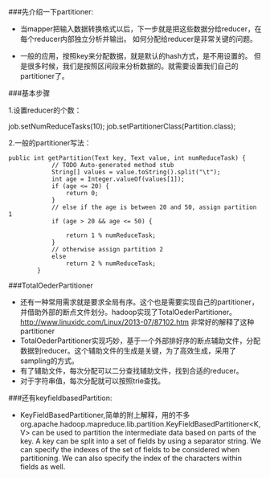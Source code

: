 ###先介绍一下partitioner:
- 当mapper把输入数据转换格式以后，下一步就是把这些数据分给reducer，在每个reducer内部独立分析并输出。
如何分配给reducer是非常关键的问题。

- 一般的应用，按照key来分配数据，就是默认的hash方式，是不用设置的。
但是很多时候，我们是按照区间段来分析数据的。就需要设置我们自己的partitioner了。

###基本步骤

1.设置reducer的个数：

job.setNumReduceTasks(10);
job.setPartitionerClass(Partition.class);

2.一般的partitioner写法：

```
public int getPartition(Text key, Text value, int numReduceTask) {
			// TODO Auto-generated method stub
			String[] values = value.toString().split("\t");
			int age = Integer.valueOf(values[1]);
			if (age <= 20) {
				return 0;
			}
			// else if the age is between 20 and 50, assign partition 1
			if (age > 20 && age <= 50) {

				return 1 % numReduceTask;
			}
			// otherwise assign partition 2
			else
				return 2 % numReduceTask;
		}
```

###TotalOederPartitioner
- 还有一种常用需求就是要求全局有序。这个也是需要实现自己的partitioner，并借助外部的断点文件划分。hadoop实现了TotalOederPartitioner。
http://www.linuxidc.com/Linux/2013-07/87102.htm 非常好的解释了这种partitioner
- TotalOederPartitioner实现巧妙，基于一个外部排好序的断点辅助文件，分配数据到reducer。这个辅助文件的生成是关键，为了高效生成，采用了sampling的方式。
- 有了辅助文件，每次分配可以二分查找辅助文件，找到合适的reducer。
- 对于字符串值，每次分配就可以按照trie查找。


###还有keyfieldbasedPartition:
- KeyFieldBasedPartitioner,简单的附上解释，用的不多
org.apache.hadoop.mapreduce.lib.partition.KeyFieldBasedPartitioner<K,V>
can be used to partition the intermediate data based on parts of the key. A key can be split into
a set of fields by using a separator string. We can specify the indexes of the set of fields to be
considered when partitioning. We can also specify the index of the characters within fields as well.
